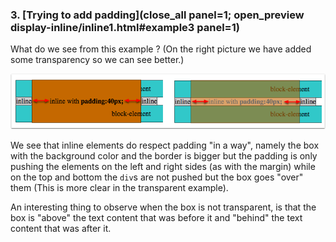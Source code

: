 ### 3. [Trying to add padding](close_all panel=1; open_preview display-inline/inline1.html#example3 panel=1)

What do we see from this example ?
(On the right picture we have added some transparency so we can see better.)

![](.guides/img/inline-padding.png)

We see that inline elements do respect padding "in a way", namely the box with the background color and the border is bigger but the padding is only pushing the elements on the left and right sides (as with the margin) while on the top and bottom the `div`s are not pushed but the box goes "over" them (This is more clear in the transparent example). 

An interesting thing to observe when the box is not transparent, is that the box is "above" the text content that was before it and "behind" the text content that was after it.

